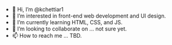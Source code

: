 - 👋 Hi, I’m @kchettiar1
- 👀 I’m interested in front-end web development and UI design.
- 🌱 I’m currently learning HTML, CSS, and JS.
- 💞️ I’m looking to collaborate on ... not sure yet. 
- 📫 How to reach me ... TBD.

<!---
kchettiar1/kchettiar1 is a ✨ special ✨ repository because its `README.md` (this file) appears on your GitHub profile.
You can click the Preview link to take a look at your changes.
--->
